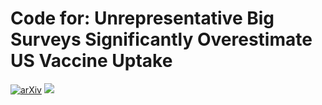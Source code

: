 # Code for: Unrepresentative Big Surveys Significantly Overestimate US Vaccine Uptake

[![arXiv](https://img.shields.io/badge/arXiv-2106.05818-b31b1b.svg)](https://arxiv.org/abs/2106.05818)  [![](<https://img.shields.io/badge/Dataverse DOI-10.7910/DVN/GKBUUK-orange>)](https://doi.org/10.7910/DVN/GKBUUK)
